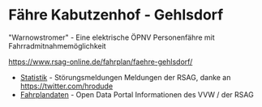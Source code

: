 # Fähre Kabutzenhof - Gehlsdorf

"Warnowstromer" - Eine elektrische ÖPNV Personenfähre mit Fahrradmitnahmemöglichkeit

https://www.rsag-online.de/fahrplan/faehre-gehlsdorf/

* [Statistik](/statistik.md) - Störungsmeldungen Meldungen der RSAG, danke an https://twitter.com/hrodude
* [Fahrplandaten](/Fahrplandaten.md) - Open Data Portal Informationen des VVW / der RSAG
